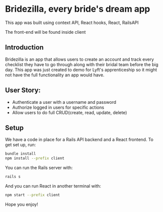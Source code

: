 # Bridezilla, every bride's dream app 
This app was built using context API, React hooks, React, RailsAPI 

The front-end will be found inside client

## Introduction
Bridezilla is an app that allows users to create an account and track every checklist they have to go through along with their bridal team before the big day. This app was just created to demo for Lyft's apprenticeship so it might not have the full functionality an app would have.  

## User Story:

- Authenticate a user with a username and password
- Authorize logged in users for specific actions
- Allow users to do full CRUD(create, read, update, delete)

## Setup

We have a code in place for a Rails API backend and a React frontend. To get set up, run:

```sh
bundle install
npm install --prefix client
```

You can run the Rails server with:

```sh
rails s
```

And you can run React in another terminal with:

```sh
npm start --prefix client
```


Hope you enjoy!